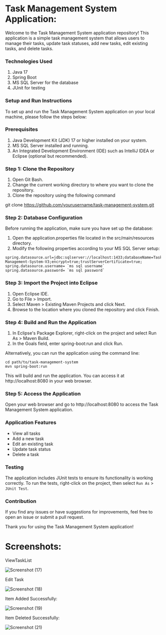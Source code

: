 # Task Management System Application:
Welcome to the Task Management System application repository! This application is a simple task management system that allows users to manage their tasks, update task statuses, add new tasks, edit existing tasks, and delete tasks.

### Technologies Used
1. Java 17
2. Spring Boot
3. MS SQL Server for the database
4. JUnit for testing

### Setup and Run Instructions
To set up and run the Task Management System application on your local machine, please follow the steps below:

### Prerequisites
1. Java Development Kit (JDK) 17 or higher installed on your system.
2. MS SQL Server installed and running.
3. An Integrated Development Environment (IDE) such as IntelliJ IDEA or Eclipse (optional but recommended).

### Step 1: Clone the Repository
1. Open Git Bash.
2. Change the current working directory to where you want to clone the repository.
3. Clone the repository using the following command

git clone https://github.com/yourusername/task-management-system.git

### Step 2: Database Configuration
Before running the application, make sure you have set up the database:

1. Open the application.properties file located in the src/main/resources directory.
2. Modify the following properties according to your MS SQL Server setup:

```
spring.datasource.url=jdbc:sqlserver://localhost:1433;databaseName=Task-Management-System-V3;encrypt=true;trustServerCertificate=true;
spring.datasource.username= `ms sql username`
spring.datasource.password= `ms sql password` 
```



### Step 3: Import the Project into Eclipse
1. Open Eclipse IDE.
2. Go to File > Import.
3. Select Maven > Existing Maven Projects and click Next.
4. Browse to the location where you cloned the repository and click Finish.

### Step 4: Build and Run the Application
1. In Eclipse's Package Explorer, right-click on the project and select Run As > Maven Build.
2. In the Goals field, enter spring-boot:run and click Run.


Alternatively, you can run the application using the command line:

```
cd path/to/task-management-system
mvn spring-boot:run
```


This will build and run the application. You can access it at http://localhost:8080 in your web browser.

### Step 5: Access the Application
Open your web browser and go to http://localhost:8080 to access the Task Management System application.

### Application Features
- View all tasks
- Add a new task
- Edit an existing task
- Update task status
- Delete a task


### Testing
The application includes JUnit tests to ensure its functionality is working correctly. To run the tests, right-click on the project, then select `Run As` > `JUnit Test`.


### Contribution
If you find any issues or have suggestions for improvements, feel free to open an issue or submit a pull request.

Thank you for using the Task Management System application!



# Screenshots:
ViewTaskList

![Screenshot (17)](https://github.com/RudrakshAgarwal/Task-Management-System/assets/67146250/94d40eb7-e3ca-4bbd-8a67-4ab32f3eb749)

Edit Task

![Screenshot (18)](https://github.com/RudrakshAgarwal/Task-Management-System/assets/67146250/ce397497-bde3-4e0c-b743-c9b18fcd57fe)

Item Added Successfully:

![Screenshot (19)](https://github.com/RudrakshAgarwal/Task-Management-System/assets/67146250/ce05b6bc-df7c-408c-b1af-59fca22f5247)

Item Deleted Successfully:

![Screenshot (21)](https://github.com/RudrakshAgarwal/Task-Management-System/assets/67146250/58ec75ac-5ea1-4d78-88a1-efb42af44c3c)


